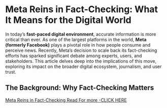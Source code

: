 # Meta Reins in Fact-Checking: What It Means for the Digital World

 

In today’s **fast-paced digital environment**, accurate information is more critical than ever. As one of the largest platforms in the world, **Meta (formerly Facebook)** plays a pivotal role in how people consume and perceive news. Recently, Meta’s decision to scale back its fact-checking efforts has sparked significant debate among experts, users, and stakeholders. This article delves deep into the implications of this move, exploring its impact on the broader digital ecosystem, journalism, and user trust.

## The Background: Why Fact-Checking Matters
 [Meta Reins in Fact-Checking Read For more -CLICK HERE](https://www.heronewswala.in/2025/01/meta-reins-in-fact-checking-what-it.html
)
